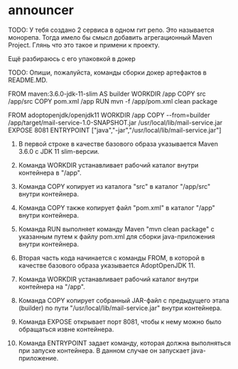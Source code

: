 # announcer


TODO: У тебя создано 2 сервиса в одном гит репо. Это называется монорепа. Тогда имело бы смысл добавить агрегационный Maven Project. Глянь что это такое и примени к проекту.

Ещё разбираюсь с его упаковкой в докер

TODO: Опиши, пожалуйста, команды сборки докер артефактов в README.MD.

FROM maven:3.6.0-jdk-11-slim AS builder
WORKDIR /app
COPY src /app/src
COPY pom.xml /app
RUN mvn -f /app/pom.xml clean package

FROM adoptopenjdk/openjdk11
WORKDIR /app
COPY --from=builder /app/target/mail-service-1.0-SNAPSHOT.jar /usr/local/lib/mail-service.jar
EXPOSE 8081
ENTRYPOINT ["java","-jar","/usr/local/lib/mail-service.jar"]

1. В первой строке в качестве базового образа указывается Maven 3.6.0 с JDK 11 slim-версии. 
2. Команда WORKDIR устанавливает рабочий каталог внутри контейнера в "/app". 
3. Команда COPY копирует из каталога "src" в каталог "/app/src" внутри контейнера. 
4. Команда COPY также копирует файл "pom.xml" в каталог "/app" внутри контейнера. 
5. Команда RUN выполняет команду Maven "mvn clean package" с указанным путем к файлу pom.xml для сборки java-приложения внутри контейнера.

6. Вторая часть кода начинается с команды FROM, в которой в качестве базового образа указывается AdoptOpenJDK 11.
7. Команда WORKDIR устанавливает рабочий каталог внутри контейнера на "/app". 
8. Команда COPY копирует собранный JAR-файл с предыдущего этапа (builder) по пути "/usr/local/lib/mail-service.jar" внутри контейнера. 
9. Команда EXPOSE открывает порт 8081, чтобы к нему можно было обращаться извне контейнера.
10. Команда ENTRYPOINT задает команду, которая должна выполняться при запуске контейнера. В данном случае он запускает java-приложение.